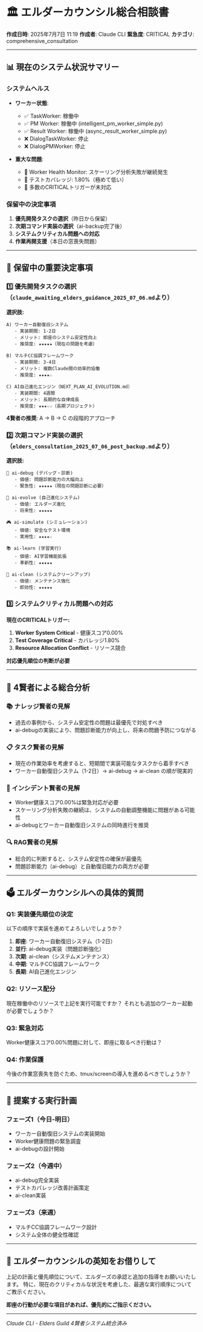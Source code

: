 # 🏛️ エルダーカウンシル総合相談書

**作成日時**: 2025年7月7日 11:19
**作成者**: Claude CLI
**緊急度**: CRITICAL
**カテゴリ**: comprehensive_consultation

---

## 📊 現在のシステム状況サマリー

### システムヘルス
- **ワーカー状態**:
  - ✅ TaskWorker: 稼働中
  - ✅ PM Worker: 稼働中 (intelligent_pm_worker_simple.py)
  - ✅ Result Worker: 稼働中 (async_result_worker_simple.py)
  - ❌ DialogTaskWorker: 停止
  - ❌ DialogPMWorker: 停止

- **重大な問題**:
  - 🚨 Worker Health Monitor: スケーリング分析失敗が継続発生
  - 🚨 テストカバレッジ: 1.80%（極めて低い）
  - 🚨 多数のCRITICALトリガーが未対応

### 保留中の決定事項
1. **優先開発タスクの選択**（昨日から保留）
2. **次期コマンド実装の選択**（ai-backup完了後）
3. **システムクリティカル問題への対応**
4. **作業再開支援**（本日の窓喪失問題）

---

## 🎯 保留中の重要決定事項

### 1️⃣ **優先開発タスクの選択**（`claude_awaiting_elders_guidance_2025_07_06.md`より）

**選択肢:**
```
A) ワーカー自動復旧システム
   - 実装期間: 1-2日
   - メリット: 即座のシステム安定性向上
   - 推奨度: ★★★★★（現在の問題を考慮）

B) マルチCC協調フレームワーク
   - 実装期間: 3-4日
   - メリット: 複数Claude間の効率的協働
   - 推奨度: ★★★★☆

C) AI自己進化エンジン（NEXT_PLAN_AI_EVOLUTION.md）
   - 実装期間: 4週間
   - メリット: 長期的な自律成長
   - 推奨度: ★★★☆☆（長期プロジェクト）
```

**4賢者の推奨**: A → B → C の段階的アプローチ

### 2️⃣ **次期コマンド実装の選択**（`elders_consultation_2025_07_06_post_backup.md`より）

**選択肢:**
```
🔬 ai-debug (デバッグ・診断)
   - 価値: 問題診断能力の大幅向上
   - 緊急性: ★★★★★（現在の問題診断に必要）

🧬 ai-evolve (自己進化システム)
   - 価値: エルダーズ進化
   - 将来性: ★★★★★

🎮 ai-simulate (シミュレーション)
   - 価値: 安全なテスト環境
   - 実用性: ★★★★☆

📚 ai-learn (学習実行)
   - 価値: AI学習機能拡張
   - 革新性: ★★★★★

🧹 ai-clean (システムクリーンアップ)
   - 価値: メンテナンス強化
   - 即効性: ★★★★★
```

### 3️⃣ **システムクリティカル問題への対応**

**現在のCRITICALトリガー:**
1. **Worker System Critical** - 健康スコア0.00%
2. **Test Coverage Critical** - カバレッジ1.80%
3. **Resource Allocation Conflict** - リソース競合

**対応優先順位の判断が必要**

---

## 🧠 4賢者による総合分析

### 📚 ナレッジ賢者の見解
- 過去の事例から、システム安定性の問題は最優先で対処すべき
- ai-debugの実装により、問題診断能力が向上し、将来の問題予防につながる

### 📋 タスク賢者の見解
- 現在の作業効率を考慮すると、短期間で実装可能なタスクから着手すべき
- ワーカー自動復旧システム（1-2日）→ ai-debug → ai-clean の順が現実的

### 🚨 インシデント賢者の見解
- Worker健康スコア0.00%は緊急対応が必要
- スケーリング分析失敗の継続は、システムの自動調整機能に問題がある可能性
- ai-debugとワーカー自動復旧システムの同時進行を推奨

### 🔍 RAG賢者の見解
- 総合的に判断すると、システム安定性の確保が最優先
- 問題診断能力（ai-debug）と自動復旧能力の両方が必要

---

## 🗳️ エルダーカウンシルへの具体的質問

### Q1: 実装優先順位の決定
以下の順序で実装を進めてよろしいでしょうか？
1. **即座**: ワーカー自動復旧システム（1-2日）
2. **並行**: ai-debug実装（問題診断強化）
3. **次期**: ai-clean（システムメンテナンス）
4. **中期**: マルチCC協調フレームワーク
5. **長期**: AI自己進化エンジン

### Q2: リソース配分
現在稼働中のリソースで上記を実行可能ですか？
それとも追加のワーカー起動が必要でしょうか？

### Q3: 緊急対応
Worker健康スコア0.00%問題に対して、即座に取るべき行動は？

### Q4: 作業保護
今後の作業窓喪失を防ぐため、tmux/screenの導入を進めるべきでしょうか？

---

## 📅 提案する実行計画

### フェーズ1（今日-明日）
- ワーカー自動復旧システムの実装開始
- Worker健康問題の緊急調査
- ai-debugの設計開始

### フェーズ2（今週中）
- ai-debug完全実装
- テストカバレッジ改善計画策定
- ai-clean実装

### フェーズ3（来週）
- マルチCC協調フレームワーク設計
- システム全体の健全性確認

---

## 🙏 エルダーカウンシルの英知をお借りして

上記の計画と優先順位について、エルダーズの承認と追加の指導をお願いいたします。
特に、現在のクリティカルな状況を考慮した、最適な実行順序についてご教示ください。

**即座の行動が必要な項目があれば、優先的にご指示ください。**

---

*Claude CLI - Elders Guild 4賢者システム統合済み*

